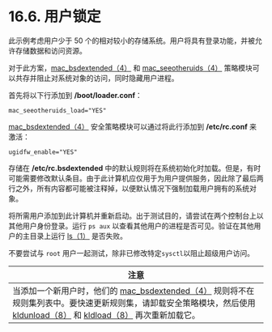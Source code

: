 # 16.6. 用户锁定

此示例考虑用户少于 50 个的相对较小的存储系统。用户将具有登录功能，并被允许存储数据和访问资源。

对于此方案，[mac_bsdextended（4）](https://www.freebsd.org/cgi/man.cgi?query=mac_bsdextended&sektion=4&format=html) 和 [mac_seeotheruids（4）](https://www.freebsd.org/cgi/man.cgi?query=mac_seeotheruids&sektion=4&format=html) 策略模块可以共存并阻止对系统对象的访问，同时隐藏用户进程。

首先将以下行添加到 **/boot/loader.conf**：

```
mac_seeotheruids_load="YES"
```

[mac_bsdextended（4）](https://www.freebsd.org/cgi/man.cgi?query=mac_bsdextended&sektion=4&format=html) 安全策略模块可以通过将此行添加到 **/etc/rc.conf** 来激活：

```
ugidfw_enable="YES"
```

存储在 **/etc/rc.bsdextended** 中的默认规则将在系统初始化时加载。但是，有时可能需要修改默认条目。由于此计算机应仅用于为用户提供服务，因此除了最后两行之外，所有内容都可能被注释掉，以便默认情况下强制加载用户拥有的系统对象。

将所需用户添加到此计算机并重新启动。出于测试目的，请尝试在两个控制台上以其他用户身份登录。运行 `ps aux` 以查看其他用户的进程是否可见。验证在其他用户的主目录上运行 [ls（1）](https://www.freebsd.org/cgi/man.cgi?query=ls&sektion=1&format=html) 是否失败。

不要尝试与 `root` 用户一起测试，除非已修改特定`sysctl`以阻止超级用户访问。

| 注意                                                         |
| ------------------------------------------------------------ |
| 当添加一个新用户时，他们的 [mac_bsdextended（4）](https://www.freebsd.org/cgi/man.cgi?query=mac_bsdextended&sektion=4&format=html) 规则将不在规则集列表中。要快速更新规则集，请卸载安全策略模块，然后使用 [kldunload（8）](https://www.freebsd.org/cgi/man.cgi?query=kldunload&sektion=8&format=html) 和 [kldload（8）](https://www.freebsd.org/cgi/man.cgi?query=kldload&sektion=8&format=html) 再次重新加载它。|
